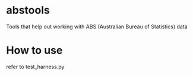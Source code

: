 # abstools
Tools that help out working with ABS (Australian Bureau of Statistics) data

# How to use
refer to test_harness.py
